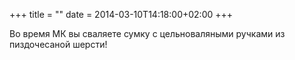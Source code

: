 +++
title = ""
date = 2014-03-10T14:18:00+02:00
+++

Во время МК вы сваляете сумку с цельноваляными ручками из пиздочесаной шерсти!


